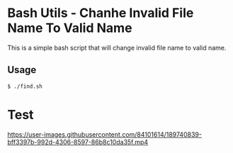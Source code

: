 # Bash Utils - Chanhe Invalid File Name To Valid Name

This is a simple bash script that will change invalid file name to valid name.

## Usage

```bash
$ ./find.sh
```

# Test


https://user-images.githubusercontent.com/84101614/189740839-bff3397b-992d-4306-8597-86b8c10da35f.mp4

